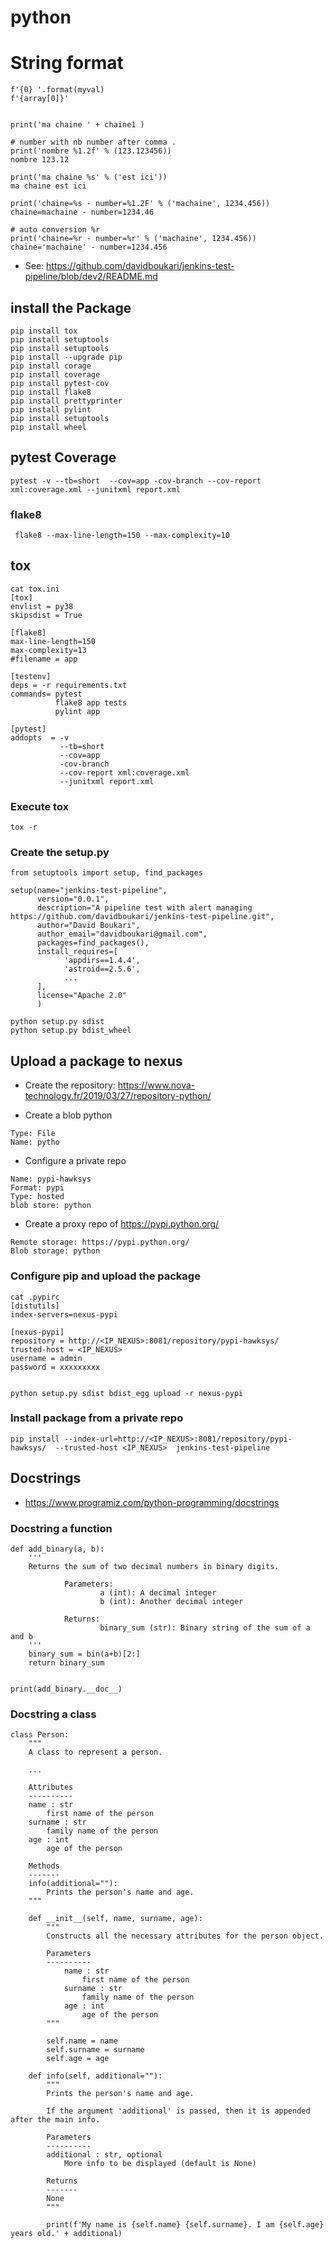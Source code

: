 # python

# String format
```
f'{0} '.format(myval)
f'{array[0]}'


print('ma chaine ' + chaine1 )

# number with nb number after comma .
print('nombre %1.2f' % (123.123456))
nombre 123.12

print('ma chaine %s' % ('est ici'))
ma chaine est ici

print('chaine=%s - number=%1.2F' % ('machaine', 1234.456))
chaine=machaine - number=1234.46

# auto conversion %r
print('chaine=%r - number=%r' % ('machaine', 1234.456))
chaine='machaine' - number=1234.456
```

* See: https://github.com/davidboukari/jenkins-test-pipeline/blob/dev2/README.md
## install the Package
```
pip install tox
pip install setuptools 
pip install setuptools 
pip install --upgrade pip
pip install corage
pip install coverage
pip install pytest-cov
pip install flake8
pip install prettyprinter 
pip install pylint
pip install setuptools
pip install wheel 
```

## pytest Coverage
```
pytest -v --tb=short  --cov=app -cov-branch --cov-report xml:coverage.xml --junitxml report.xml 
```

### flake8
```
 flake8 --max-line-length=150 --max-complexity=10
```

## tox

```
cat tox.ini
[tox]
envlist = py38
skipsdist = True

[flake8]
max-line-length=150
max-complexity=13
#filename = app

[testenv]
deps = -r requirements.txt
commands= pytest
          flake8 app tests
          pylint app

[pytest]
addopts  = -v
           --tb=short
           --cov=app
           -cov-branch
           --cov-report xml:coverage.xml
           --junitxml report.xml
```

### Execute tox
```
tox -r
```

### Create the setup.py
```
from setuptools import setup, find_packages

setup(name="jenkins-test-pipeline",
      version="0.0.1",
      description="A pipeline test with alert managing https://github.com/davidboukari/jenkins-test-pipeline.git",
      author="David Boukari",
      author_email="davidboukari@gmail.com",
      packages=find_packages(),
      install_requires=[
            'appdirs==1.4.4',
            'astroid==2.5.6',
            ...
      ],
      license="Apache 2.0"
      )

```

```
python setup.py sdist
python setup.py bdist_wheel

```




## Upload a package to nexus
* Create the repository: https://www.nova-technology.fr/2019/03/27/repository-python/

* Create a blob python
```
Type: File
Name: pytho
```

* Configure a private repo
```
Name: pypi-hawksys
Format: pypi
Type: hosted
blob store: python
```

* Create a proxy repo of https://pypi.python.org/
```
Remote storage: https://pypi.python.org/
Blob storage: python
```

### Configure pip  and upload the package
```
cat .pypirc
[distutils]
index-servers=nexus-pypi

[nexus-pypi]
repository = http://<IP_NEXUS>:8081/repository/pypi-hawksys/
trusted-host = <IP_NEXUS>
username = admin
password = xxxxxxxxx


python setup.py sdist bdist_egg upload -r nexus-pypi
```

### Install package from a private repo
```
pip install --index-url=http://<IP_NEXUS>:8081/repository/pypi-hawksys/  --trusted-host <IP_NEXUS>  jenkins-test-pipeline
```


## Docstrings
* https://www.programiz.com/python-programming/docstrings

### Docstring a function
```
def add_binary(a, b):
    '''
    Returns the sum of two decimal numbers in binary digits.

            Parameters:
                    a (int): A decimal integer
                    b (int): Another decimal integer

            Returns:
                    binary_sum (str): Binary string of the sum of a and b
    '''
    binary_sum = bin(a+b)[2:]
    return binary_sum


print(add_binary.__doc__)
```

### Docstring a class
```
class Person:
    """
    A class to represent a person.

    ...

    Attributes
    ----------
    name : str
        first name of the person
    surname : str
        family name of the person
    age : int
        age of the person

    Methods
    -------
    info(additional=""):
        Prints the person's name and age.
    """

    def __init__(self, name, surname, age):
        """
        Constructs all the necessary attributes for the person object.

        Parameters
        ----------
            name : str
                first name of the person
            surname : str
                family name of the person
            age : int
                age of the person
        """

        self.name = name
        self.surname = surname
        self.age = age

    def info(self, additional=""):
        """
        Prints the person's name and age.

        If the argument 'additional' is passed, then it is appended after the main info.

        Parameters
        ----------
        additional : str, optional
            More info to be displayed (default is None)

        Returns
        -------
        None
        """

        print(f'My name is {self.name} {self.surname}. I am {self.age} years old.' + additional)
```
